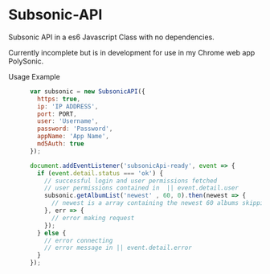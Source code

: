 # Subsonic-API
Subsonic API in a es6 Javascript Class with no dependencies.

Currently incomplete but is in development for use in my Chrome web app PolySonic.


Usage Example

```javascript
      var subsonic = new SubsonicAPI({
        https: true,
        ip: 'IP ADDRESS',
        port: PORT,
        user: 'Username',
        password: 'Password',
        appName: 'App Name',
        md5Auth: true
      });

      document.addEventListener('subsonicApi-ready', event => {
        if (event.detail.status === 'ok') {
          // successful login and user permissions fetched
          // user permissions contained in  || event.detail.user
          subsonic.getAlbumList('newest' , 60, 0).then(newest => {
            // newest is a array containing the newest 60 albums skipping 0
          }, err => {
            // error making request 
          });
        } else {
          // error connecting 
          // error message in || event.detail.error
        }
      });
```